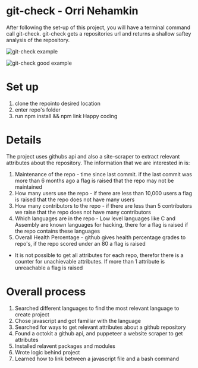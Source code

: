 # git-check - Orri Nehamkin

After following the set-up of this project, you will have a terminal command call git-check.
git-check gets a repositories url and returns a shallow saftey analysis of the repository.

![git-check example](https://user-images.githubusercontent.com/73988005/146244092-18110fa7-af5c-4fee-84b6-7cac119af6a0.PNG)

![git-check good example](https://user-images.githubusercontent.com/73988005/146244405-863c04df-6c5e-4bc0-8b7d-849424719145.PNG)


# Set up
1. clone the repointo desired location
2. enter repo's folder
3. run npm install && npm link
 Happy coding
 
# Details
The project uses githubs api and also a site-scraper to extract relevant attributes about the repository.
The information that we are interested in is: 
1. Maintenance of the repo - time since last commit. if the last commit was more than 6 months ago a flag is raised that the repo may not be maintained
2. How many users use the repo - if there are less than 10,000 users a flag is raised that the repo does not have many users
3. How many contributors to the repo - if there are less than 5 contributors we raise that the repo does not have many contributors
4. Which languages are in the repo - Low level languages like C and Assembly are known languages for hacking, there for a flag is raised if the repo contains these languages
5. Overall Health Percentage - github gives health percentage grades to repo's, if the repo scored under an 80 a flag is raised
* It is not possible to get all attributes for each repo, therefor there is a counter for unachievable attributes. If more than 1 attribute is unreachable a flag is raised

# Overall process
1. Searched different languages to find the most relevant language to create project
2. Chose javascript and got familiar with the language
3. Searched for ways to get relevant attributes about a github repository
4. Found a octokit a github api, and puppeteer a website scraper to get attributes
5. Installed relavent packages and modules
6. Wrote logic behind project
7. Learned how to link between a javascript file and a bash command

